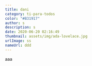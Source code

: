 ```yaml
---
title: dani
category: ti-para-todos
color: "#B31917"
author: s
description: s
date: 2020-06-20 02:16:49
thumbnail: assets/img/ada-lovelace.jpg
urlImage: ss
nameUrl: ddd
---
```

aaa